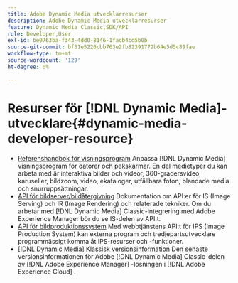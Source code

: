 ```yaml
---
title: Adobe Dynamic Media utvecklarresurser
description: Adobe Dynamic Media utvecklarresurser
feature: Dynamic Media Classic,SDK/API
role: Developer,User
exl-id: be0763ba-f343-4dd0-8146-1facb4cd5b0b
source-git-commit: bf31e5226cbb763e2fb82391772b64e5d5c89fae
workflow-type: tm+mt
source-wordcount: '129'
ht-degree: 0%

---
```


# Resurser för [!DNL Dynamic Media]-utvecklare{#dynamic-media-developer-resource}

* [Referenshandbok för visningsprogram](/help/aem-viewers-ref/homeviewers.md)<!-- (https://experienceleague.adobe.com/docs/dynamic-media-developer-resources/library/homeviewers.html?lang=sv-SE) -->
Anpassa [!DNL Dynamic Media] visningsprogram för datorer och pekskärmar. En del medietyper du kan arbeta med är interaktiva bilder och videor, 360-gradersvideo, karuseller, bildzoom, video, ekataloger, utfällbara foton, blandade media och snurruppsättningar.
* [API för bildserver/bildåtergivning](/help/aem-is-ir-api/homeisir.md)<!-- (https://experienceleague.adobe.com/docs/dynamic-media-developer-resources/image-serving-api/homeisir.html?lang=sv-SE) -->
Dokumentation om API:er för IS (Image Serving) och IR (Image Rendering) och relaterade tekniker. Om du arbetar med [!DNL Dynamic Media] Classic-integrering med Adobe Experience Manager bör du se IS-delen av API:t.
* [API för bildproduktionssystem](/help/aem-ips-api/c-overview.md)
Med webbtjänstens API:t för IPS (Image Production System) kan externa program och tredjepartsutvecklare programmässigt komma åt IPS-resurser och -funktioner.
* [[!DNL Dynamic Media] Klassisk versionsinformation](/help/s7-release-notes/s7rn2017.md)
Den senaste versionsinformationen för Adobe [!DNL Dynamic Media] Classic-delen av [!DNL Adobe Experience Manager] -lösningen i [!DNL Adobe Experience Cloud] .
